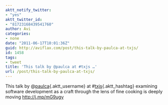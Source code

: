```yaml
---
aktt_notify_twitter:
- "yes"
aktt_twitter_id:
- "81723168439541760"
author: Avi
categories:
- none
date: "2011-06-17T10:01:36Z"
guid: http://aviflax.com/post/this-talk-by-paulca-at-txjs/
id: 1458
tags:
- tweet
title: 'This talk by @paulca at #txjs …'
url: /post/this-talk-by-paulca-at-txjs/
---
```

This talk by @[paulca](http://twitter.com/paulca){.aktt_username} at #[txjs](http://search.twitter.com/search?q=%23txjs){.aktt_hashtag} examining software development as a craft through the lens of fine cooking is deeply moving <a href="http://j.mp/mG9ugy" rel="nofollow">http://j.mp/mG9ugy</a>